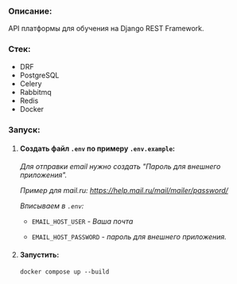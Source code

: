 ### Описание:

API платформы для обучения на Django REST Framework.

### Стек:

- DRF
- PostgreSQL
- Celery
- Rabbitmq
- Redis
- Docker

### Запуск:

1. #### Создать файл `.env` по примеру `.env.example`:

   *Для отправки email нужно создать "Пароль для внешнего приложения".*

   *Пример для mail.ru: <https://help.mail.ru/mail/mailer/password/>*

   *Вписываем в `.env`:*

    - `EMAIL_HOST_USER` *- Ваша почта*

    - `EMAIL_HOST_PASSWORD` *- пароль для внешнего приложения.*

2. #### Запустить:

   ```shell
   docker compose up --build
   ```
